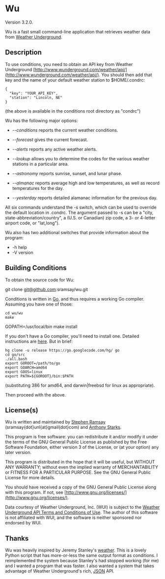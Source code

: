 
Wu
==========

Version 3.2.0.


Wu is a fast small command-line application that retrieves weather data from [Weather Underground](http://www.wunderground.com).

Description
-----------

To use conditions, you need to obtain an API key from Weather Underground [http://www.wunderground.com/weather/api/](http://www.wunderground.com/weather/api/).  You should then add that key and the name of your default weather station to $HOME/.condrc:

	{
	  "key": "YOUR_API_KEY",
	  "station": "Lincoln, NE"
	}

(the above is available in the conditions root directory as "condrc")

Wu has the following major options:

* _--conditions_ reports the current weather conditions.

* _--forecast_ gives the current forecast.

* _--alerts_ reports any active weather alerts.

* _--lookup_ allows you to determine the codes for the various weather stations in a particular area.

* _--astronomy_ reports sunrise, sunset, and lunar phase.

* _--almanac_ reports average high and low temperatures, as well as record temperatures for the day.

* _--yesterday_ reports detailed alamanac information for the previous day.
	
All six commands understand the -s switch, which can be used to override the default location in .condrc.  The argument passed to -s can be a "city, state-abbreviation/country", a (U.S. or Canadian) zip code, a 3- or 4-letter airport code, or "lat,long").

Wu also has two additional switches that provide information about the program:

* -h help
* -V version

Building Conditions
-------------------

To obtain the source code for Wu:

  git clone git@github.com:sramsay/wu.git

Conditions is written in [Go](http://golang.org), and thus requires a working Go compiler.  Assuming you have one of those:

	cd wu/wu
	make
  GOPATH=/usr/local/bin make install

If you don't have a Go compiler, you'll need to install one.  Detailed instructions are [here](http://golang.org/doc/install.html).  But in brief:

	hg clone -u release https://go.googlecode.com/hg/ go
	cd go/src
	./all.bash
	export GOROOT=/path/to/go
	export GOARCH=amd64
	export GOOS=linux
	export PATH=${GOROOT}/bin:$PATH

(substituting 386 for amd64, and darwin|freebsd for linux as appropriate).

Then proceed with the above.

License(s)
---------

Wu is written and maintained by [Stephen Ramsay](http://lenz.unl.edu/) (sramsay{dot}unl{at}gmail{dot}com) and [Anthony Starks](http://mindchunk.blogspot.com/).

This program is free software: you can redistribute it and/or modify it under the terms of the GNU General Public License as published by the Free Software Foundation, either version 3 of the License, or (at your option) any later version.

This program is distributed in the hope that it will be useful, but WITHOUT ANY WARRANTY; without even the implied warranty of MERCHANTABILITY or FITNESS FOR A PARTICULAR PURPOSE.  See the GNU General Public License for more details.

You should have received a copy of the GNU General Public License along with this program.  If not, see [http://www.gnu.org/licenses/](http://www.gnu.org/licenses/).

Data courtesy of Weather Underground, Inc. (WUI) is subject to the [Weather Underground API Terms and Conditions of Use](http://www.wunderground.com/weather/api/d/terms.html).  The author of this software is not affiliated with WUI, and the software is neither sponsored nor endorsed by WUI.

Thanks
------

Wu was heavily inspired by Jeremy Stanley's [weather](http://fungi.yuggoth.org/weather/).  This is a lovely Python script that has more-or-less the same output format as conditions.  I reimplemented the system because Stanley's had stopped working (for me) and I wanted a program that was faster.  I also wanted a system that takes advantage of Weather Underground's rich, [JSON](http://www.json.org/) API.
